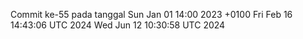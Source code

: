 Commit ke-55 pada tanggal Sun Jan 01 14:00 2023 +0100
Fri Feb 16 14:43:06 UTC 2024
Wed Jun 12 10:30:58 UTC 2024
